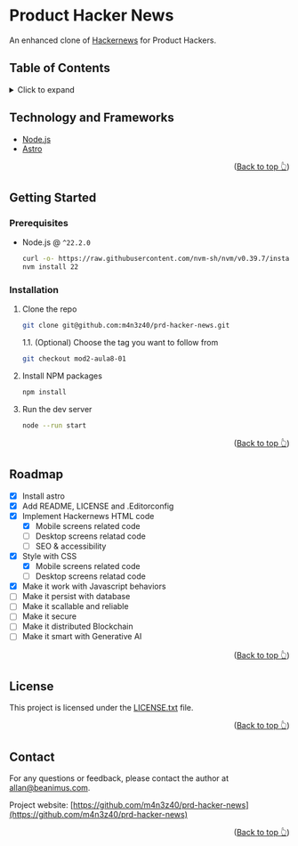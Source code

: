 <a name="readme-top"></a>

# Product Hacker News

An enhanced clone of [Hackernews](https://news.ycombinator.com) for Product Hackers.

## Table of Contents
<details>
<summary>Click to expand</summary>

- [Technology and Frameworks](#technology-and-frameworks)
- [Getting Started](#getting-started)
    - [Prerequisites](#prerequisites)
    - [Installation](#installation)
- [Roadmap](#roadmap)
- [License](#license)
- [Contact](#contact)

</details>

## Technology and Frameworks

- [Node.js](https://nodejs.org/)
- [Astro](https://astro.build/)

<p align="right">(<a href="#readme-top">Back to top 👆</a>)</p>

## Getting Started

### Prerequisites

- Node.js @ `^22.2.0`
  ```sh
  curl -o- https://raw.githubusercontent.com/nvm-sh/nvm/v0.39.7/install.sh | bash
  nvm install 22
  ```

### Installation

1. Clone the repo
   ```sh
   git clone git@github.com:m4n3z40/prd-hacker-news.git
   ```

   1.1. (Optional) Choose the tag you want to follow from
   ```sh
   git checkout mod2-aula8-01
   ```

2. Install NPM packages
   ```sh
   npm install
   ```
3. Run the dev server
   ```sh
   node --run start
   ```

<p align="right">(<a href="#readme-top">Back to top 👆</a>)</p>

## Roadmap

- [x] Install astro
- [x] Add README, LICENSE and .Editorconfig
- [x] Implement Hackernews HTML code
    - [x] Mobile screens related code
    - [ ] Desktop screens relatad code
    - [ ] SEO & accessibility
- [x] Style with CSS
    - [x] Mobile screens related code
    - [ ] Desktop screens relatad code
- [x] Make it work with Javascript behaviors
- [ ] Make it persist with database
- [ ] Make it scallable and reliable
- [ ] Make it secure
- [ ] Make it distributed Blockchain
- [ ] Make it smart with Generative AI

<p align="right">(<a href="#readme-top">Back to top 👆</a>)</p>

## License

This project is licensed under the [LICENSE.txt](./LICENSE.txt) file.

<p align="right">(<a href="#readme-top">Back to top 👆</a>)</p>

## Contact

For any questions or feedback, please contact the author at [allan@beanimus.com](mailto:allan@beanimus.com).

Project website: [https://github.com/m4n3z40/prd-hacker-news](https://github.com/m4n3z40/prd-hacker-news)

<p align="right">(<a href="#readme-top">Back to top 👆</a>)</p>
